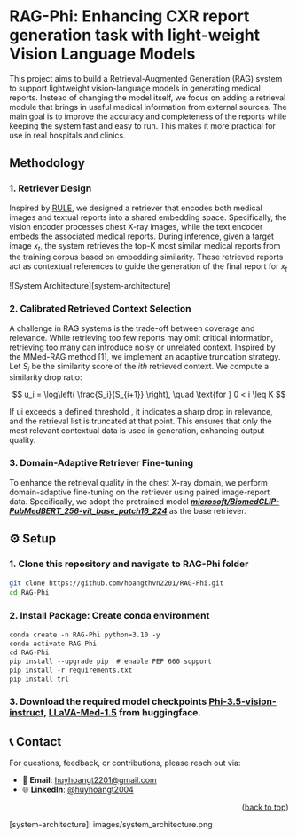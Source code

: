 # RAG-Phi: Enhancing CXR report generation task with light-weight Vision Language Models
This project aims to build a Retrieval-Augmented Generation (RAG) system to support lightweight vision-language models in generating medical reports. Instead of changing the model itself, we focus on adding a retrieval module that brings in useful medical information from external sources. The main goal is to improve the accuracy and completeness of the reports while keeping the system fast and easy to run. This makes it more practical for use in real hospitals and clinics.

## Methodology 
### 1. Retriever Design
Inspired by [RULE](https://arxiv.org/abs/2407.05131), we designed a retriever that encodes both medical images and textual reports into a shared embedding space. Specifically, the vision encoder processes chest X-ray images, while the text encoder embeds the associated medical reports. During inference, given a target image $x_t$​, the system retrieves the top-K most similar medical reports from the training corpus based on embedding similarity. These retrieved reports act as contextual references to guide the generation of the final report for $x_t$

![System Architecture][system-architecture]
### 2. Calibrated Retrieved Context Selection
A challenge in RAG systems is the trade-off between coverage and relevance. While retrieving too few reports may omit critical information, retrieving too many can introduce noisy or unrelated context. Inspired by the MMed-RAG method [1], we implement an adaptive truncation strategy. Let $S_i$ be the similarity score of the $ith$ retrieved context. We compute a similarity drop ratio:

$$
u_i = \log\left( \frac{S_i}{S_{i+1}} \right), \quad \text{for } 0 < i \leq K
$$

If ui ​exceeds a defined threshold , it indicates a sharp drop in relevance, and the retrieval list is truncated at that point. This ensures that only the most relevant contextual data is used in generation, enhancing output quality.

### 3. Domain-Adaptive Retriever Fine-tuning
To enhance the retrieval quality in the chest X-ray domain, we perform domain-adaptive fine-tuning on the retriever using paired image-report data. Specifically, we adopt the pretrained model ***[microsoft/BiomedCLIP-PubMedBERT_256-vit_base_patch16_224](https://huggingface.co/microsoft/BiomedCLIP-PubMedBERT_256-vit_base_patch16_224)*** as the base retriever.

## ⚙️ Setup
### 1. Clone this repository and navigate to RAG-Phi folder
```bash
git clone https://github.com/hoangthvn2201/RAG-Phi.git
cd RAG-Phi
```

### 2. Install Package: Create conda environment

```Shell
conda create -n RAG-Phi python=3.10 -y
conda activate RAG-Phi
cd RAG-Phi
pip install --upgrade pip  # enable PEP 660 support
pip install -r requirements.txt
pip install trl
```

### 3. Download the required model checkpoints [Phi-3.5-vision-instruct](https://huggingface.co/microsoft/Phi-3.5-vision-instruct), [LLaVA-Med-1.5](https://huggingface.co/microsoft/llava-med-v1.5-mistral-7b) from huggingface.

## 📞 Contact

For questions, feedback, or contributions, please reach out via:

- 📧 **Email**: [huyhoangt2201@gmail.com](mailto:huyhoangt2201@gmail.com)  
- 🌐 **LinkedIn**: [@huyhoangt2004](https://www.linkedin.com/in/huyhoangt2004/) 
<p align="right">(<a href="#readme-top">back to top</a>)</p>
[system-architecture]: images/system_architecture.png